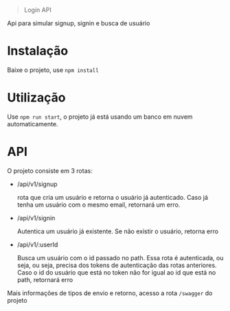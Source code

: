 > Login API

Api para simular signup, signin e busca de usuário

# Instalação
Baixe o projeto, use `npm install`

# Utilização
Use `npm run start`, o projeto já está usando um banco em nuvem
automaticamente.

# API
O projeto consiste em 3 rotas:

- /api/v1/signup

    rota que cria um usuário e retorna o usuário já autenticado. Caso já
    tenha um usuário com o mesmo email, retornará um erro.

- /api/v1/signin

    Autentica um usuário já existente. Se não existir o usuário, retorna erro
    
- /api/v1/:userId

    Busca um usuário com o id passado no path. Essa rota é autenticada, ou seja,
    ou seja, precisa dos tokens de autenticação das rotas anteriores.
    Caso o id do usuário que está no token não for igual ao id que está no path, retornará erro
    
Mais informações de tipos de envio e retorno, acesso a rota `/swagger` do projeto
